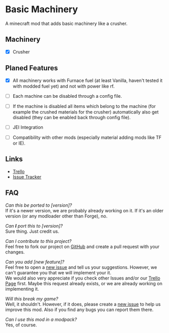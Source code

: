 # Basic Machinery
A minecraft mod that adds basic machinery like a crusher. 

## Machinery
- [x] Crusher


## Planed Features
- [x] All machinery works with Furnace fuel (at least Vanilla, haven't tested it with modded fuel yet) and not with power like rf.<br>
- [ ] Each machine can be disabled through a config file.<br>
- [ ] If the machine is disabled all items which belong to the machine (for example the crushed materials for the crusher) automatically also get disabled (they can be enabled back through config file).<br>
- [ ] JEI Integration<br>
- [ ] Compatibility with other mods (especially material adding mods like TF or IE).<br>


## Links
 * [Trello](https://trello.com/b/tEMtAq4g/basic-machinery)
 * [Issue Tracker](https://github.com/N1K-x/Basic-Machinery/issues)
 

## FAQ
*Can this be ported to [version]?*<br>
If it's a newer version, we are probably already working on it. If it's an older version (or any modloader other than Forge), no.
 
*Can __I__ port this to [version]?*<br>
Sure thing. Just credit us.

*Can I contribute to this project?*<br>
Feel free to fork our project on [GitHub](https://github.com/N1K-x/Basic-Machinery) and create a pull request with your changes.
 
*Can you add [new feature]?*<br>
Feel free to open a [new issue](https://github.com/N1K-x/Basic-Machinery/issues/new?assignees=&labels=enhancement&template=feature-request.md&title=) and tell us your suggestions. However, we can't guarantee you that we will implement your it.<br>
We would also very appreciate if you check other Issues and/or our [Trello Page](https://trello.com/b/tEMtAq4g/basic-machinery) first. Maybe this request already exists, or we are already working on implementing it.

*Will this break my game?*<br>
Well, it shouldn't. However, if it does, please create a [new issue](https://github.com/N1K-x/Basic-Machinery/issues/new?assignees=&labels=bug&template=bug-report.md&title=) to help us improve this mod. Also if you find any bugs you can report them there.
 
*Can I use this mod in a modpack?*<br>
Yes, of course.
